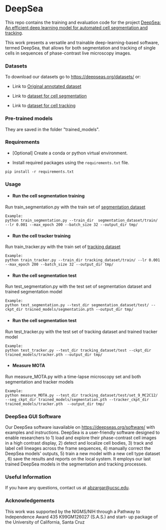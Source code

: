 # DeepSea 

This repo contains the training and evaluation code for the project [DeepSea: An efficient deep learning model for automated cell segmentation and tracking](https://www.deepseas.org/). 

This work presents a versatile and trainable deep-learning-based software, termed DeepSea, that allows for both segmentation and tracking of single cells in sequences of phase-contrast live microscopy images.


### Datasets

To download our datasets go to https://deepseas.org/datasets/ or:

* Link to [Original annotated dataset](https://drive.google.com/drive/folders/13RhhBAetSWkjySyhJcDqj_FaO09hxkhO?usp=sharing)

* Link to [dataset for cell segmentation](https://drive.google.com/drive/folders/1gJIkwUQEtut4JCCoUXUcKUWp2gVYxQ9P?usp=sharing)

* Link to [dataset for cell tracking](https://drive.google.com/drive/folders/17n0Ex8NQS-REB5ZAMlntVnYBnSmZJtLR?usp=sharing)

### Pre-trained models
They are saved in the folder "trained_models".

### Requirements

* [Optional] Create a conda or python virtual environment.

* Install required packages using the `requirements.txt` file.
```
pip install -r requirements.txt
```

### Usage
* #### Run the cell segmentation training
Run train_segmentation.py with the train set of [segmentation dataset](https://drive.google.com/drive/folders/1iCC22iz7UBQdmADLuDe8ugAkmUqqsv13?usp=sharing)
```
Example:
python train_segmentation.py --train_dir  segmentation_dataset/train/  --lr 0.001 --max_epoch 200 --batch_size 32 --output_dir tmp/
```
* #### Run the cell tracker training
Run train_tracker.py with the train set of [tracking dataset](https://drive.google.com/drive/folders/1iCC22iz7UBQdmADLuDe8ugAkmUqqsv13?usp=sharing)
```
Example:
python train_tracker.py --train_dir tracking_dataset/train/ --lr 0.001 --max_epoch 200 --batch_size 32 --output_dir tmp/
```
* #### Run the cell segmentation test
Run test_segmentation.py with the test set of segmentation dataset and trained segmentation model
```
Example:
python test_segmentation.py --test_dir segmentation_dataset/test/ --ckpt_dir trained_models/segmentation.pth --output_dir tmp/
```
* #### Run the cell segmentation test
Run test_tracker.py with the test set of tracking dataset and trained tracker model
```
Example:
python test_tracker.py --test_dir tracking_dataset/test --ckpt_dir trained_models/tracker.pth --output_dir tmp/
```
* #### Measure MOTA
Run measure_MOTA.py with a time-lapse microscopy set and both segmentation and tracker models
```
Example:
python measure_MOTA.py --test_dir tracking_dataset/test/set_9_MC2C12/ --seg_ckpt_dir trained_models/segmentation.pth --tracker_ckpt_dir trained_models/tracker.pth  --output_dir tmp/
```
### DeepSea GUI Software
Our DeepSea software isavailable on https://deepseas.org/software/ 
with examples and instructions. DeepSea is a user-friendly software designed to enable researchers to 1) load and explore their phase-contrast 
cell images in a high contrast display, 2) detect and localize cell bodies, 3) track and label cell lineages across the frame sequences, 4) manually correct the DeepSea 
models' outputs, 5) train a new model with a new cell type dataset
, 6) save the results and reports on the local system. 
It employs our last trained DeepSea models in the segmentation and tracking processes.

### Useful Information
If you have any questions, contact us at abzargar@ucsc.edu.

### Acknowledgements
This work was supported by the NIGMS/NIH through a Pathway to Independence Award 435 K99GM126027 (S.A.S.) and start- up package of the University of California, Santa Cruz